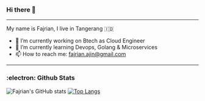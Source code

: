 ### Hi there 👋
---
My name is Fajrian, I live in Tangerang :indonesia:	

- 🔭 I’m currently working on Btech as Cloud Engineer
- 🌱 I’m currently learning Devops, Golang & Microservices
- 📫 How to reach me: fajrian.ajin@gmail.com

---
### :electron:	 Github Stats 
![Fajrian's GitHub stats](https://github-readme-stats.vercel.app/api?username=ajinfajrian&show_icons=true&theme=github_dark)
[![Top Langs](https://github-readme-stats.vercel.app/api/top-langs/?username=ajinfajrian&layout=compact&theme=github_dark)](https://github.com/ajinfajrian/github-readme-stats)
